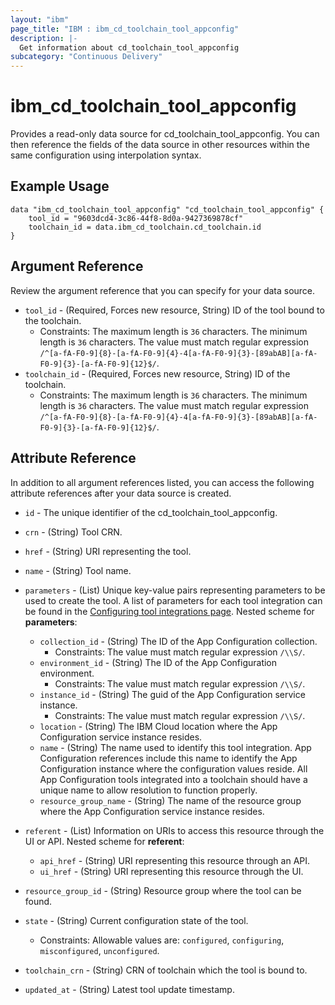```yaml
---
layout: "ibm"
page_title: "IBM : ibm_cd_toolchain_tool_appconfig"
description: |-
  Get information about cd_toolchain_tool_appconfig
subcategory: "Continuous Delivery"
---
```


# ibm_cd_toolchain_tool_appconfig

Provides a read-only data source for cd_toolchain_tool_appconfig. You can then reference the fields of the data source in other resources within the same configuration using interpolation syntax.

## Example Usage

```hcl
data "ibm_cd_toolchain_tool_appconfig" "cd_toolchain_tool_appconfig" {
	tool_id = "9603dcd4-3c86-44f8-8d0a-9427369878cf"
	toolchain_id = data.ibm_cd_toolchain.cd_toolchain.id
}
```

## Argument Reference

Review the argument reference that you can specify for your data source.

* `tool_id` - (Required, Forces new resource, String) ID of the tool bound to the toolchain.
  * Constraints: The maximum length is `36` characters. The minimum length is `36` characters. The value must match regular expression `/^[a-fA-F0-9]{8}-[a-fA-F0-9]{4}-4[a-fA-F0-9]{3}-[89abAB][a-fA-F0-9]{3}-[a-fA-F0-9]{12}$/`.
* `toolchain_id` - (Required, Forces new resource, String) ID of the toolchain.
  * Constraints: The maximum length is `36` characters. The minimum length is `36` characters. The value must match regular expression `/^[a-fA-F0-9]{8}-[a-fA-F0-9]{4}-4[a-fA-F0-9]{3}-[89abAB][a-fA-F0-9]{3}-[a-fA-F0-9]{12}$/`.

## Attribute Reference

In addition to all argument references listed, you can access the following attribute references after your data source is created.

* `id` - The unique identifier of the cd_toolchain_tool_appconfig.
* `crn` - (String) Tool CRN.

* `href` - (String) URI representing the tool.

* `name` - (String) Tool name.

* `parameters` - (List) Unique key-value pairs representing parameters to be used to create the tool. A list of parameters for each tool integration can be found in the <a href="https://cloud.ibm.com/docs/ContinuousDelivery?topic=ContinuousDelivery-integrations">Configuring tool integrations page</a>.
Nested scheme for **parameters**:
	* `collection_id` - (String) The ID of the App Configuration collection.
	  * Constraints: The value must match regular expression `/\\S/`.
	* `environment_id` - (String) The ID of the App Configuration environment.
	  * Constraints: The value must match regular expression `/\\S/`.
	* `instance_id` - (String) The guid of the App Configuration service instance.
	  * Constraints: The value must match regular expression `/\\S/`.
	* `location` - (String) The IBM Cloud location where the App Configuration service instance resides.
	* `name` - (String) The name used to identify this tool integration. App Configuration references include this name to identify the App Configuration instance where the configuration values reside. All App Configuration tools integrated into a toolchain should have a unique name to allow resolution to function properly.
	* `resource_group_name` - (String) The name of the resource group where the App Configuration service instance resides.

* `referent` - (List) Information on URIs to access this resource through the UI or API.
Nested scheme for **referent**:
	* `api_href` - (String) URI representing this resource through an API.
	* `ui_href` - (String) URI representing this resource through the UI.

* `resource_group_id` - (String) Resource group where the tool can be found.

* `state` - (String) Current configuration state of the tool.
  * Constraints: Allowable values are: `configured`, `configuring`, `misconfigured`, `unconfigured`.

* `toolchain_crn` - (String) CRN of toolchain which the tool is bound to.


* `updated_at` - (String) Latest tool update timestamp.

